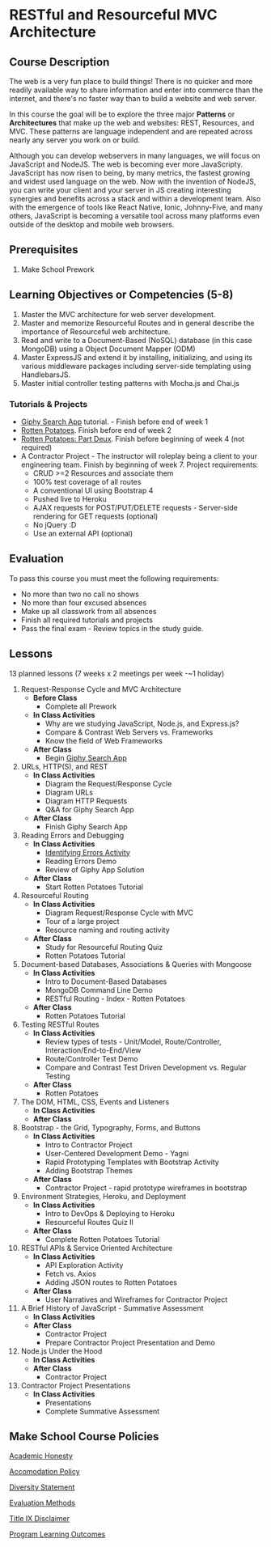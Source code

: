 # RESTful and Resourceful MVC Architecture

## Course Description

The web is a very fun place to build things! There is no quicker and more readily available way to share information and enter into commerce than the internet, and there's no faster way than to build a website and web server.

In this course the goal will be to explore the three major **Patterns** or **Architectures** that make up the web and websites: REST, Resources, and MVC. These patterns are language independent and are repeated across nearly any server you work on or build.

Although you can develop webservers in many languages, we will focus on JavaScript and NodeJS. The web is becoming ever more JavaScripty. JavaScript has now risen to being, by many metrics, the fastest growing and widest used language on the web. Now with the invention of NodeJS, you can write your client and your server in JS creating interesting synergies and benefits across a stack and within a development team. Also with the emergence of tools like React Native, Ionic, Johnny-Five, and many others, JavaScript is becoming a versatile tool across many platforms even outside of the desktop and mobile web browsers.

## Prerequisites

1. Make School Prework

## Learning Objectives or Competencies (5-8)

1. Master the MVC architecture for web server development.
1. Master and memorize Resourceful Routes and in general describe the importance of Resourceful web architecture.
1. Read and write to a Document-Based (NoSQL) database (in this case MongoDB) using a Object Document Mapper (ODM)
1. Master ExpressJS and extend it by installing, initializing, and using its various middleware packages including server-side templating using HandlebarsJS.
1. Master initial controller testing patterns with Mocha.js and Chai.js

### Tutorials & Projects

- [Giphy Search App](https://www.makeschool.com/academy/track/giphy-search-app-with-node-js) tutorial. - Finish before end of week 1
- [Rotten Potatoes](https://www.makeschool.com/academy/track/rotten-potatoes---movie-reviews-with-express-js). Finish before end of week 2
- [Rotten Potatoes: Part Deux](https://www.makeschool.com/academy/track/rotten-potatoes---movie-reviews-with-express-js-rge). Finish before beginning of week 4 (not required)
- A Contractor Project - The instructor will roleplay being a client to your engineering team. Finish by beginning of week 7. Project requirements:
    - CRUD >=2 Resources and associate them
    - 100% test coverage of all routes
    - A conventional UI using Bootstrap 4
    - Pushed live to Heroku
    - AJAX requests for POST/PUT/DELETE requests - Server-side rendering for GET requests (optional)
    - No jQuery :D
    - Use an external API (optional)

## Evaluation

To pass this course you must meet the following requirements:

- No more than two no call no shows
- No more than four excused absences
- Make up all classwork from all absences
- Finish all required tutorials and projects
- Pass the final exam - Review topics in the study guide.


## Lessons

13 planned lessons (7 weeks x 2 meetings per week -~1 holiday)

1. Request-Response Cycle and MVC Architecture
    - **Before Class**
        -  Complete all Prework
    - **In Class Activities**
        - Why are we studying JavaScript, Node.js, and Express.js?
        - Compare & Contrast Web Servers vs. Frameworks
        - Know the field of Web Frameworks
    - **After Class**
        - Begin [Giphy Search App](https://www.makeschool.com/online-courses/tutorials/giphy-search-app-with-node-js/your-node-environment)
1. URLs, HTTP(S), and REST
    - **In Class Activities**
        - Diagram the Request/Response Cycle
        - Diagram URLs
        - Diagram HTTP Requests
        - Q&A for Giphy Search App
    - **After Class**
        - Finish Giphy Search App
1. Reading Errors and Debugging
    - **In Class Activities**
        - [Identifying Errors Activity](https://developer.mozilla.org/en-US/docs/Web/JavaScript/Reference/Errors)
        - Reading Errors Demo
        - Review of Giphy App Solution
    - **After Class**
        - Start Rotten Potatoes Tutorial
1. Resourceful Routing
    - **In Class Activities**
        - Diagram Request/Response Cycle with MVC
        - Tour of a large project
        - Resource naming and routing activity
    - **After Class**
        - Study for Resourceful Routing Quiz
        - Rotten Potatoes Tutorial
1. Document-based Databases, Associations & Queries with Mongoose
    - **In Class Activities**
        - Intro to Document-Based Databases
        - MongoDB Command Line Demo
        - RESTful Routing - Index - Rotten Potatoes
    - **After Class**
         - Rotten Potatoes Tutorial
1. Testing RESTful Routes
    - **In Class Activities**
        - Review types of tests - Unit/Model, Route/Controller, Interaction/End-to-End/View
        - Route/Controller Test Demo
        - Compare and Contrast Test Driven Development vs. Regular Testing
    - **After Class**
        - Rotten Potatoes
1. The DOM, HTML, CSS, Events and Listeners
    - **In Class Activities**
    - **After Class**
1. Bootstrap - the Grid, Typography, Forms, and Buttons
    - **In Class Activities**
        - Intro to Contractor Project
        - User-Centered Development Demo - Yagni
        - Rapid Prototyping Templates with Bootstrap Activity
        - Adding Bootstrap Themes
    - **After Class**
        - Contractor Project - rapid prototype wireframes in bootstrap
1. Environment Strategies, Heroku, and Deployment
    - **In Class Activities**
        - Intro to DevOps & Deploying to Heroku
        - Resourceful Routes Quiz II
    - **After Class**
        - Complete Rotten Potatoes Tutorial
1. RESTful APIs & Service Oriented Architecture
    - **In Class Activities**
        - API Exploration Activity
        - Fetch vs. Axios
        - Adding JSON routes to Rotten Potatoes
    - **After Class**
        - User Narratives and Wireframes for Contractor Project
1. A Brief History of JavaScript - Summative Assessment
    - **In Class Activities**
    - **After Class**
        - Contractor Project
        - Prepare Contractor Project Presentation and Demo
1. Node.js Under the Hood
    - **In Class Activities**
    - **After Class**
        - Contractor Project
1. Contractor Project Presentations
    - **In Class Activities**
        - Presentations
        - Complete Summative Assessment

## Make School Course Policies

[Academic Honesty](https://github.com/Product-College-Courses/Common-Syllabus-Sections/blob/master/Academic-Honesty-and-Plagiarism.md)

[Accomodation Policy](https://github.com/Product-College-Courses/Common-Syllabus-Sections/blob/master/Accommodation-Policy.md)

[Diversity Statement](https://github.com/Product-College-Courses/Common-Syllabus-Sections/blob/master/Diversity-Statement.md)

[Evaluation Methods](https://github.com/Product-College-Courses/Common-Syllabus-Sections/blob/master/Evaluation-Methods.md)

[Title IX Disclaimer](https://github.com/Product-College-Courses/Common-Syllabus-Sections/blob/master/Evaluations-Title-X-Disclaimer.md)

[Program Learning Outcomes](https://github.com/Product-College-Courses/Common-Syllabus-Sections/blob/master/Program-Learning-Outcomes.md)
